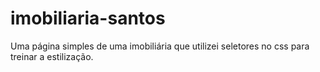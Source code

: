 # imobiliaria-santos
Uma página simples de uma imobiliária que utilizei seletores no css para treinar a estilização. 
